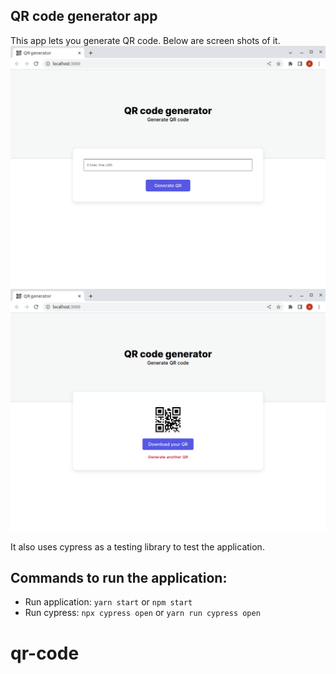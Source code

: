 ## QR code generator app
This app lets you generate QR code. Below are screen shots of it.
![Screen shot](./src/components/screen-shot1.png)
![Screen shot](./src/components/screen-shot2.png)

It also uses cypress as a testing library to test the application.

## Commands to run the application:

- Run application: `yarn start` or `npm start`
- Run cypress: `npx cypress open` or `yarn run cypress open`
# qr-code

